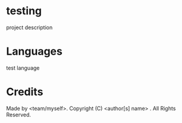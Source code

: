 # testing
project description

# Languages
test language

# Credits
Made by <team/myself>. Copyright (C) <build year> <author[s] name> . All Rights Reserved.
